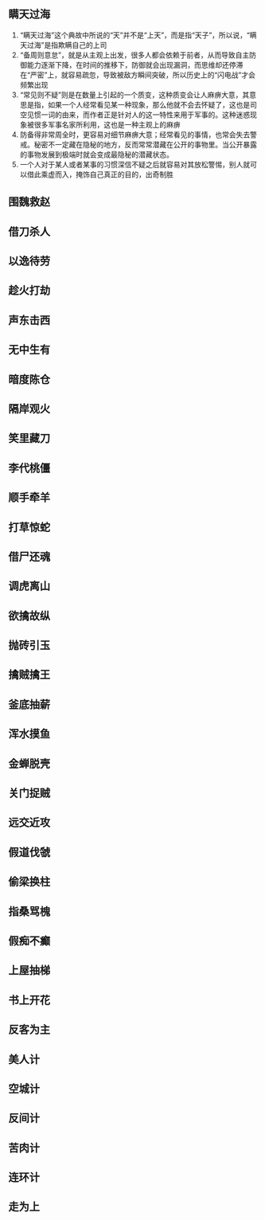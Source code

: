 ## 瞒天过海

1. “瞒天过海”这个典故中所说的“天”并不是“上天”，而是指“天子”，所以说，“瞒天过海”是指欺瞒自己的上司
2. “备周则意怠”，就是从主观上出发，很多人都会依赖于前者，从而导致自主防御能力逐渐下降，在时间的推移下，防御就会出现漏洞，而思维却还停滞在“严密”上，就容易疏忽，导致被敌方瞬间突破，所以历史上的“闪电战”才会频繁出现
3. “常见则不疑”则是在数量上引起的一个质变，这种质变会让人麻痹大意，其意思是指，如果一个人经常看见某一种现象，那么他就不会去怀疑了，这也是司空见惯一词的由来，而作者正是针对人的这一特性来用于军事的。这种迷惑现象被很多军事名家所利用，这也是一种主观上的麻痹
4. 防备得非常周全时，更容易对细节麻痹大意；经常看见的事情，也常会失去警戒。秘密不一定藏在隐秘的地方，反而常常潜藏在公开的事物里。当公开暴露的事物发展到极端时就会变成最隐秘的潜藏状态。
5. 一个人对于某人或者某事的习惯深信不疑之后就容易对其放松警惕，别人就可以借此乘虚而入，掩饰自己真正的目的，出奇制胜

## 围魏救赵

## 借刀杀人

## 以逸待劳

## 趁火打劫

## 声东击西

## 无中生有

## 暗度陈仓

## 隔岸观火

## 笑里藏刀

## 李代桃僵

## 顺手牵羊

## 打草惊蛇

## 借尸还魂

## 调虎离山

## 欲擒故纵

## 抛砖引玉

## 擒贼擒王

## 釜底抽薪

## 浑水摸鱼

## 金蝉脱壳

## 关门捉贼

## 远交近攻

## 假道伐虢

## 偷梁换柱

## 指桑骂槐

## 假痴不癫

## 上屋抽梯

## 书上开花

## 反客为主

## 美人计

## 空城计

## 反间计

## 苦肉计

## 连环计

## 走为上